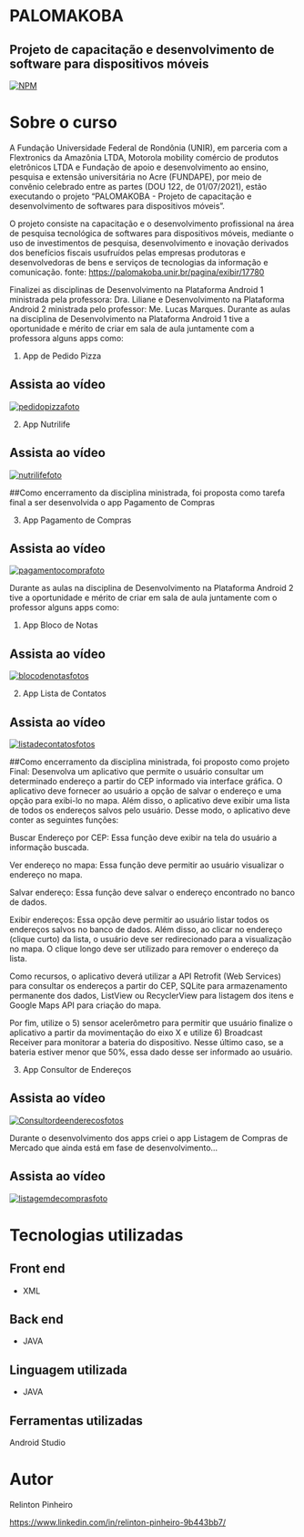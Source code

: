 # PALOMAKOBA
## Projeto de capacitação e desenvolvimento de software para dispositivos móveis
[![NPM](https://img.shields.io/npm/l/react)](https://github.com/Relinton/AspNetCorePaginacaoDataTable/blob/main/LICENSE) 

# Sobre o curso
A Fundação Universidade Federal de Rondônia (UNIR), em parceria com a Flextronics da Amazônia LTDA, Motorola mobility comércio de produtos eletrônicos LTDA e Fundação de apoio e desenvolvimento ao ensino, pesquisa e extensão universitária no Acre (FUNDAPE), por meio de convênio celebrado entre as partes (DOU 122, de 01/07/2021), estão executando o projeto “PALOMAKOBA - Projeto de capacitação e desenvolvimento de softwares para dispositivos móveis”.

O projeto consiste na capacitação e o desenvolvimento profissional na área de pesquisa tecnológica de softwares para dispositivos móveis, mediante o uso de investimentos de pesquisa, desenvolvimento e inovação derivados dos benefícios fiscais usufruídos pelas empresas produtoras e desenvolvedoras de bens e serviços de tecnologias da informação e comunicação.
fonte: https://palomakoba.unir.br/pagina/exibir/17780


Finalizei as disciplinas de Desenvolvimento na Plataforma Android 1 ministrada pela professora: Dra. Liliane e Desenvolvimento na Plataforma Android 2 ministrada pelo professor: Me. Lucas Marques.
Durante as aulas na disciplina de Desenvolvimento na Plataforma Android 1 tive a oportunidade e mérito de criar em sala de aula juntamente com a professora alguns apps como:
1) App de Pedido Pizza
## Assista ao vídeo
[![pedidopizzafoto](https://user-images.githubusercontent.com/32855779/200724228-36119546-6a5e-4236-b3d4-2a9a0a47488b.PNG)](https://drive.google.com/file/d/1EFJJo8XQhoZ0rbPVaCJwYPk1zD_Wb3VC/view?usp=sharing)

2) App Nutrilife
## Assista ao vídeo
[![nutrilifefoto](https://user-images.githubusercontent.com/32855779/200724283-58eaee72-a365-4593-8a3f-1e89ab238a39.PNG)](https://drive.google.com/file/d/1Zzd10iooqDGu9CHeVz6rHGsMmzGbnIev/view?usp=sharing)

##Como encerramento da disciplina ministrada, foi proposta como tarefa final a ser desenvolvida o app Pagamento de Compras

3) App Pagamento de Compras
## Assista ao vídeo
[![pagamentocomprafoto](https://user-images.githubusercontent.com/32855779/200724310-05c002a1-520b-44ee-866d-1acb9677d9ce.PNG)](https://drive.google.com/file/d/1jiqzRLXPdEPgJgjsCDXqb0M-L3BuWIX8/view?usp=sharing)

Durante as aulas na disciplina de Desenvolvimento na Plataforma Android 2 tive a oportunidade e mérito de criar em sala de aula juntamente com o professor alguns apps como:
1) App Bloco de Notas
## Assista ao vídeo
[![blocodenotasfotos](https://user-images.githubusercontent.com/32855779/200724442-a16d1c38-ce2f-4533-b5f3-bbeea030a836.PNG)](https://drive.google.com/file/d/186fLnwpYOYWNo-CQD7ZF05Jilh3o-4Wc/view?usp=sharing)

2) App Lista de Contatos
## Assista ao vídeo
[![listadecontatosfotos](https://user-images.githubusercontent.com/32855779/200724570-922cc858-19a6-461f-adac-cfd8b20a139f.PNG)](https://drive.google.com/file/d/1vy4R6ICLQCwle6zCsuxRfxQb_crSZ65_/view?usp=sharing)

##Como encerramento da disciplina ministrada, foi proposto como projeto Final:
Desenvolva um aplicativo que permite o usuário consultar um determinado endereço a partir do CEP informado via interface gráfica. O aplicativo deve fornecer ao usuário a opção de salvar o endereço e uma opção para exibi-lo no mapa. Além disso, o aplicativo deve exibir uma lista de todos os endereços salvos pelo usuário. Desse modo, o aplicativo deve conter as seguintes funções:

Buscar Endereço por CEP: Essa função deve exibir na tela do usuário a informação buscada.

Ver endereço no mapa: Essa função deve permitir ao usuário visualizar o endereço no mapa.

Salvar endereço: Essa função deve salvar o endereço encontrado no banco de dados.

Exibir endereços: Essa opção deve permitir ao usuário listar todos os endereços salvos no banco de dados. Além disso, ao clicar no endereço (clique curto) da lista, o usuário deve ser redirecionado para a visualização no mapa. O clique longo deve ser utilizado para remover o endereço da lista. 

Como recursos, o aplicativo deverá utilizar a API Retrofit (Web Services) para consultar os endereços a partir do CEP, SQLite para armazenamento permanente dos dados, ListView ou RecyclerView para listagem dos itens e Google Maps API para criação do mapa.

Por fim, utilize o 5) sensor acelerômetro para permitir que usuário finalize o aplicativo a partir da movimentação do eixo X e utilize 6) Broadcast Receiver para monitorar a bateria do dispositivo. Nesse último caso, se a bateria estiver menor que 50%, essa dado desse ser informado ao usuário. 

3) App Consultor de Endereços
## Assista ao vídeo
[![Consultordeenderecosfotos](https://user-images.githubusercontent.com/32855779/200724469-c5653dc3-d57c-4e52-8271-622948b8261d.PNG)](https://drive.google.com/file/d/13ec2h4Wz7SmAmHvzBX2zRYkJENtcckXC/view?usp=sharing)

Durante o desenvolvimento dos apps criei o app Listagem de Compras de Mercado que ainda está em fase de desenvolvimento...
## Assista ao vídeo
[![listagemdecomprasfoto](https://user-images.githubusercontent.com/32855779/200724633-d606ab74-ead5-43fb-8c69-4272957397e9.PNG)](https://drive.google.com/file/d/1T7_9LQFN4rrTRdTGcZCQMMCvZXwi5oD2/view?usp=sharing)


# Tecnologias utilizadas

## Front end
- XML

## Back end
- JAVA

## Linguagem utilizada
- JAVA

## Ferramentas utilizadas
Android Studio

# Autor
Relinton Pinheiro

https://www.linkedin.com/in/relinton-pinheiro-9b443bb7/

